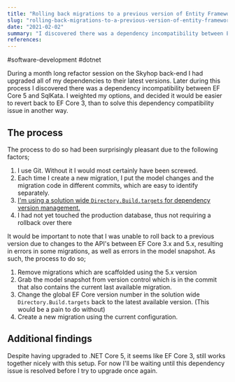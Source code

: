 ```yaml
---
title: "Rolling back migrations to a previous version of Entity Framework Core"
slug: "rolling-back-migrations-to-a-previous-version-of-entity-framework-core"
date: "2021-02-02"
summary: "I discovered there was a dependency incompatibility between EF Core 5 and SqlKata. I weighted my options, and decided it would be easier to revert back to EF Core 3, than to solve this dependency compatibility issue in another way."
references: 
---
```


#software-development #dotnet

During a month long refactor session on the Skyhop back-end I had upgraded all of my dependencies to their latest versions. Later during this process I discovered there was a dependency incompatibility between EF Core 5 and SqlKata. I weighted my options, and decided it would be easier to revert back to EF Core 3, than to solve this dependency compatibility issue in another way.

## The process

The process to do so had been surprisingly pleasant due to the following factors;

1. I use Git. Without it I would most certainly have been screwed.
2. Each time I create a new migration, I put the model changes and the migration code in different commits, which are easy to identify separately.
3. [I'm using a solution wide `Directory.Build.targets` for dependency version management.](https://www.strathweb.com/2018/07/solution-wide-nuget-package-version-handling-with-msbuild-15/)
4. I had not yet touched the production database, thus not requiring a rollback over there

It would be important to note that I was unable to roll back to a previous version due to changes to the API's between EF Core 3.x and 5.x, resulting in errors in some migrations, as well as errors in the model snapshot. As such, the process to do so;

1. Remove migrations which are scaffolded using the 5.x version
2. Grab the model snapshot from version control which is in the commit that also contains the current last available migration.
3. Change the global EF Core version number in the solution wide `Directory.Build.targets` back to the latest available version. (This would be a pain to do without)
4. Create a new migration using the current configuration.

## Additional findings
Despite having upgraded to .NET Core 5, it seems like EF Core 3, still works together nicely with this setup. For now I'll be waiting until this dependency issue is resolved before I try to upgrade once again.

